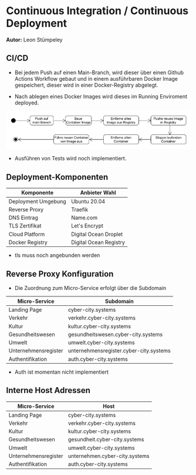 # Continuous Integration / Continuous Deployment

**Autor:** Leon Stümpeley

## CI/CD
* Bei jedem Push auf einen Main-Branch, wird dieser über einen Github Actions Workflow gebaut und in einem ausführbaren Docker Image gespeichert, dieser wird in einer Docker-Registry abgelegt.

* Nach ablegen eines Docker Images wird dieses im Running Enviroment deployed.

![](assets\ci_cd.png)
* Ausführen von Tests wird noch implementiert.

## Deployment-Komponenten
| Komponente          | Anbieter Wahl          |
|---------------------|------------------------|
| Deployment Umgebung | Ubuntu 20.04           |
| Reverse Proxy       | Traefik                |
| DNS Eintrag         | Name.com               |
| TLS Zertifikat      | Let's Encrypt          |
| Cloud Platform      | Digital Ocean Droplet  |
| Docker Registry     | Digital Ocean Registry |


* tls muss noch angebunden werden

## Reverse Proxy Konfiguration
* Die Zuordnung zum Micro-Service erfolgt über die Subdomain

| Micro-Service        	| Subdomain                      	                |
|----------------------	|-----------------------------------------------  |
| Landing Page         	| cyber-city.systems             	                |
| Verkehr              	| verkehr.cyber-city.systems     	                |
| Kultur               	| kultur.cyber-city.systems      	                |
| Gesundheitswesen     	| gesundheitswesen.cyber-city.systems           	|
| Umwelt               	| umwelt.cyber-city.systems      	                |
| Unternehmensregister 	| unternehmensregister.cyber-city.systems 	      |
| Authentifikation     	| auth.cyber-city.systems        	                |

* Auth ist momentan nicht implementiert

## Interne Host Adressen
| Micro-Service        	| Host                          	|
|----------------------	|--------------------------------	|
| Landing Page         	| cyber-city.systems             	|
| Verkehr              	| verkehr.cyber-city.systems     	|
| Kultur               	| kultur.cyber-city.systems      	|
| Gesundheitswesen     	| gesundheit.cyber-city.systems  	|
| Umwelt               	| umwelt.cyber-city.systems      	|
| Unternehmensregister 	| unternehmen.cyber-city.systems 	|
| Authentifikation     	| auth.cyber-city.systems        	|
